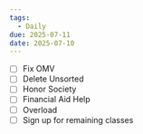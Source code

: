 ```yaml
---
tags:
  - Daily
due: 2025-07-11
date: 2025-07-10
---
```

- [ ] Fix OMV
- [ ] Delete Unsorted
- [ ] Honor Society
- [ ] Financial Aid Help
- [ ] Overload
- [ ] Sign up for remaining classes